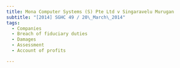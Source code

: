 ```yaml
---
title: Mona Computer Systems (S) Pte Ltd v Singaravelu Murugan 
subtitle: "[2014] SGHC 49 / 20\_March\_2014"
tags:
  - Companies
  - Breach of fiduciary duties
  - Damages
  - Assessment
  - Account of profits

---
```


